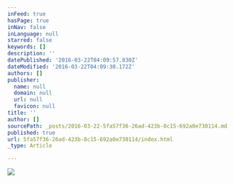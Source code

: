```yaml
---
inFeed: true
hasPage: true
inNav: false
inLanguage: null
starred: false
keywords: []
description: ''
datePublished: '2016-03-22T04:09:57.830Z'
dateModified: '2016-03-22T04:09:30.172Z'
authors: []
publisher:
  name: null
  domain: null
  url: null
  favicon: null
title: ''
author: []
sourcePath: _posts/2016-03-22-5fa57f36-26ad-423b-8c15-692a0e730114.md
published: true
url: 5fa57f36-26ad-423b-8c15-692a0e730114/index.html
_type: Article

---
```

![](https://the-grid-user-content.s3-us-west-2.amazonaws.com/ef788df8-95b4-4095-8f51-f5570ce997bc.gif)